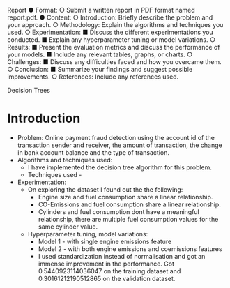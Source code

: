 Report
● Format:
○ Submit a written report in PDF format named report.pdf.
● Content:
○ Introduction: Briefly describe the problem and your approach.
○ Methodology: Explain the algorithms and techniques you used.
○ Experimentation:
■ Discuss the different experimentations you conducted.
■ Explain any hyperparameter tuning or model variations.
○ Results:
■ Present the evaluation metrics and discuss the performance of your models.
■ Include any relevant tables, graphs, or charts.
○ Challenges:
■ Discuss any difficulties faced and how you overcame them. ○ Conclusion:
■ Summarize your findings and suggest possible improvements. ○ References: Include any references used.

Decision Trees

# Introduction
- Problem: Online payment fraud detection using the account id of the transaction sender and receiver, the amount of transaction, the change in bank account balance and the type of transaction.
- Algorithms and techniques used:
    - I have implemented the decision tree algorithm for this problem. 
    - Techniques used - 
- Experimentation:
    - On exploring the dataset I found out the the following:
        - Engine size and fuel consumption share a linear relationship.
        - CO-Emissions and fuel consumption share a linear relationship.
        - Cylinders and fuel consumption dont have a meaningful relationship, there are multiple fuel consumption values for the same cylinder value.
    - Hyperparameter tuning, model variations:
        - Model 1 - with single engine emissions feature
        - Model 2 - with both engine emissions and coemissions features
        - I used standardization instead of normalisation and got an immense improvement in the performance. Got 0.5440923114036047 on the training dataset and 0.30161212190512865 on the validation dataset.
